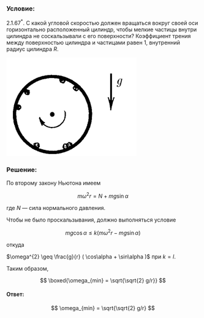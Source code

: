 ###  Условие:

$2.1.67^*.$ С какой угловой скоростью должен вращаться вокруг своей оси горизонтально расположенный цилиндр, чтобы мелкие частицы внутри цилиндра не соскальзывали с его поверхности? Коэффициент трения между поверхностью цилиндра и частицами равен $1$, внутренний радиус цилиндра $R$.

![ К задаче 2.1.67 |340x256, 31%](../../img/2.1.67/statement.png)

###  Решение:

По второму закону Ньютона имеем

$$
m \omega^{2}r = N + mg \sin\alpha
$$

где $N$ — сила нормального давления.

Чтобы не было проскальзывания, должно выполняться условие

$$
mg \cos\alpha\leq k(m \omega^{2} r - mg \sin\alpha )
$$

откуда

$\omega^{2} \geq \frac{g}{r} ( \cos\alpha + \sin\alpha )$ при $k=l$.

Таким образом,

$$
\boxed{\omega_{min} = \sqrt{\sqrt{2} g/r}}
$$

#### Ответ:

$$
\omega_{min} = \sqrt{\sqrt{2} g/r}
$$